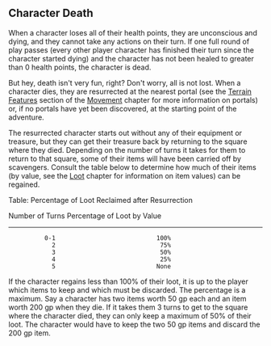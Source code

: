 ## Character Death ##

When a character loses all of their health points, they are unconscious 
and dying, and they cannot take any actions on their turn. If one full 
round of play passes (every other player character has finished their 
turn since the character started dying) and the character has not been 
healed to greater than 0 health points, the character is dead.

But hey, death isn't very fun, right? Don't worry, all is not lost. When 
a character dies, they are resurrected at the nearest portal (see the 
[Terrain Features](#terrain-features) section of the 
[Movement](#movement) chapter for more information on portals) or, if no 
portals have yet been discovered, at the starting point of the 
adventure.

The resurrected character starts out without any of their equipment or 
treasure, but they can get their treasure back by returning to the 
square where they died. Depending on the number of turns it takes for 
them to return to that square, some of their items will have been 
carried off by scavengers. Consult the table below to determine how much 
of their items (by value, see the [Loot](#loot) chapter for information 
on item values) can be regained.

Table: Percentage of Loot Reclaimed after Resurrection

  Number of Turns     Percentage of Loot by Value
-----------------   -----------------------------
              0-1                            100%
                2                             75%
                3                             50%
                4                             25%
                5                            None

If the character regains less than 100% of their loot, it is up to the 
player which items to keep and which must be discarded. The percentage 
is a maximum. Say a character has two items worth 50 gp each and an item 
worth 200 gp when they die. If it takes them 3 turns to get to the 
square where the character died, they can only keep a maximum of 50% of 
their loot. The character would have to keep the two 50 gp items and 
discard the 200 gp item.
